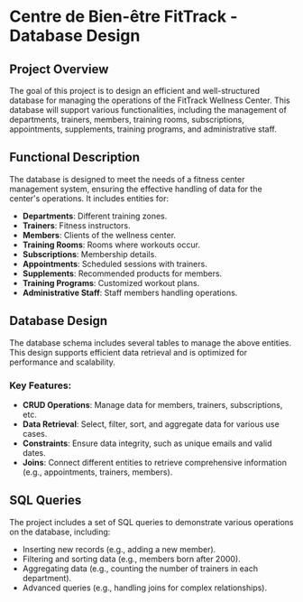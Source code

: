 # Centre de Bien-être FitTrack - Database Design

## Project Overview
The goal of this project is to design an efficient and well-structured database for managing the operations of the FitTrack Wellness Center. This database will support various functionalities, including the management of departments, trainers, members, training rooms, subscriptions, appointments, supplements, training programs, and administrative staff.

## Functional Description
The database is designed to meet the needs of a fitness center management system, ensuring the effective handling of data for the center's operations. It includes entities for:

- **Departments**: Different training zones.
- **Trainers**: Fitness instructors.
- **Members**: Clients of the wellness center.
- **Training Rooms**: Rooms where workouts occur.
- **Subscriptions**: Membership details.
- **Appointments**: Scheduled sessions with trainers.
- **Supplements**: Recommended products for members.
- **Training Programs**: Customized workout plans.
- **Administrative Staff**: Staff members handling operations.

## Database Design
The database schema includes several tables to manage the above entities. This design supports efficient data retrieval and is optimized for performance and scalability.

### Key Features:
- **CRUD Operations**: Manage data for members, trainers, subscriptions, etc.
- **Data Retrieval**: Select, filter, sort, and aggregate data for various use cases.
- **Constraints**: Ensure data integrity, such as unique emails and valid dates.
- **Joins**: Connect different entities to retrieve comprehensive information (e.g., appointments, trainers, members).
  
## SQL Queries
The project includes a set of SQL queries to demonstrate various operations on the database, including:
- Inserting new records (e.g., adding a new member).
- Filtering and sorting data (e.g., members born after 2000).
- Aggregating data (e.g., counting the number of trainers in each department).
- Advanced queries (e.g., handling joins for complex relationships).



